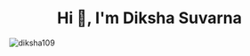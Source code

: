 <h1 align="center">Hi 👋, I'm Diksha Suvarna</h1>

<p align="left"> <img src="https://komarev.com/ghpvc/?username=diksha109&label=Profile%20views&color=0e75b6&style=flat" alt="diksha109" /> </p>
